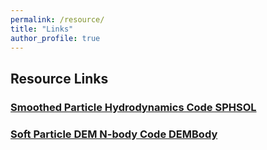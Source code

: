 ```yaml
---
permalink: /resource/
title: "Links"
author_profile: true
---
```


## Resource Links

### <a href="https://sphsol-tutorial.readthedocs.io/en/latest/" target="_blank">Smoothed Particle Hydrodynamics Code SPHSOL</a>

### <a href="https://bin-cheng-thu.github.io/dembody-code/" target="_blank">Soft Particle DEM N-body Code DEMBody</a>
